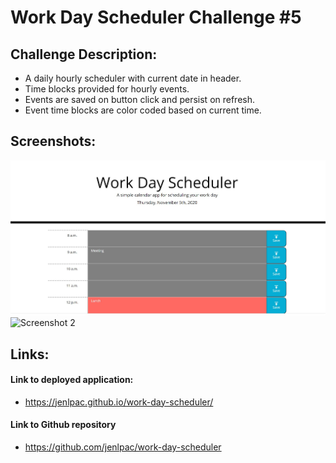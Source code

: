 # Work Day Scheduler Challenge #5

## Challenge Description:
* A daily hourly scheduler with current date in header.
* Time blocks provided for hourly events.
* Events are saved on button click and persist on refresh.
* Event time blocks are color coded based on current time.

## Screenshots:
![Screenshot 1](./assets/images/Screenshot_1.JPG)
![Screenshot 2](./assets/images/Schreenshot_2.JPG)

## Links:
#### Link to deployed application:
* https://jenlpac.github.io/work-day-scheduler/
#### Link to Github repository
* https://github.com/jenlpac/work-day-scheduler